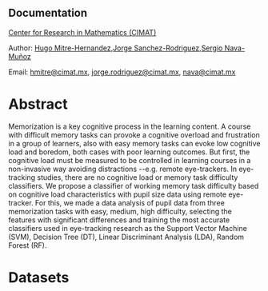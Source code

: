 ## Documentation

[Center for Research in Mathematics (CIMAT)](http://www.cimat.mx/en)

Author: [Hugo Mitre-Hernandez](http://scholar.google.com/citations?user=TjQqDSIAAAAJ&hl=en),[Jorge Sanchez-Rodriguez](https://scholar.google.com/citations?user=1hWlnBoAAAAJ&hl=en),[Sergio Nava-Muñoz](https://scholar.google.com/schhp?hl=es)

Email: hmitre@cimat.mx, jorge.rodriguez@cimat.mx, nava@cimat.mx 

# Abstract
Memorization is a key cognitive process in the learning content. A course with difficult memory tasks can provoke a cognitive overload and frustration in a group of learners, also with easy memory tasks can evoke low cognitive load and boredom, both cases with poor learning outcomes. But first, the cognitive load must be measured to be controlled in learning courses in a non-invasive way avoiding distractions --e.g. remote eye-trackers. In eye-tracking studies, there are no cognitive load or memory task difficulty classifiers. We propose a classifier of working memory task difficulty based on cognitive load characteristics with pupil size data using remote eye-tracker. For this, we made a data analysis of pupil data from three memorization tasks with easy, medium, high difficulty, selecting the features with significant differences and training the most accurate classifiers used in eye-tracking research as the Support Vector Machine (SVM), Decision Tree (DT), Linear Discriminant Analysis (LDA), Random Forest (RF).

# Datasets